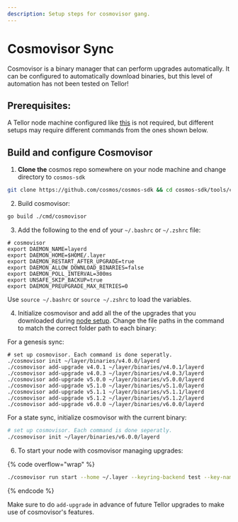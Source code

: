 ```yaml
---
description: Setup steps for cosmovisor gang.
---
```


# Cosmovisor Sync

Cosmovisor is a binary manager that can perform upgrades automatically. It can be configured to automatically download binaries, but this level of automation has not been tested on Tellor!

## Prerequisites:

A Tellor node machine configured like [this](broken-reference) is not required, but different setups may require different commands from the ones shown below.

## Build and configure Cosmovisor

1. **Clone the** cosmos repo somewhere on your node machine and change directory to `cosmos-sdk`

```sh
git clone https://github.com/cosmos/cosmos-sdk && cd cosmos-sdk/tools/cosmovisor
```

2. Build cosmovisor:

```sh
go build ./cmd/cosmovisor
```

3. Add the following to the end of your `~/.bashrc` or `~/.zshrc` file:

```
# cosmovisor
export DAEMON_NAME=layerd
export DAEMON_HOME=$HOME/.layer
export DAEMON_RESTART_AFTER_UPGRADE=true
export DAEMON_ALLOW_DOWNLOAD_BINARIES=false
export DAEMON_POLL_INTERVAL=300ms
export UNSAFE_SKIP_BACKUP=true
export DAEMON_PREUPGRADE_MAX_RETRIES=0
```

Use  `source ~/.bashrc` or `source ~/.zshrc` to load the variables.

4. Initialize cosmovisor and add all the of the upgrades that you downloaded during [node setup](broken-reference). Change the file paths in the command to match the correct folder path to each binary:

For a genesis sync:

```shell
# set up cosmovisor. Each command is done seperatly.
./cosmovisor init ~/layer/binaries/v4.0.0/layerd
./cosmovisor add-upgrade v4.0.1 ~/layer/binaries/v4.0.1/layerd
./cosmovisor add-upgrade v4.0.3 ~/layer/binaries/v4.0.3/layerd
./cosmovisor add-upgrade v5.0.0 ~/layer/binaries/v5.0.0/layerd
./cosmovisor add-upgrade v5.1.0 ~/layer/binaries/v5.1.0/layerd
./cosmovisor add-upgrade v5.1.1 ~/layer/binaries/v5.1.1/layerd
./cosmovisor add-upgrade v5.1.2 ~/layer/binaries/v5.1.2/layerd
./cosmovisor add-upgrade v6.0.0 ~/layer/binaries/v6.0.0/layerd
```

For a state sync, initialize cosmovisor with the current binary:

```sh
# set up cosmovisor. Each command is done seperatly.
./cosmovisor init ~/layer/binaries/v6.0.0/layerd
```

6. To start your node with cosmovisor managing upgrades:

{% code overflow="wrap" %}
```sh
./cosmovisor run start --home ~/.layer --keyring-backend test --key-name YOUR_ACCOUNT_NAME --api.enable --api.swagger
```
{% endcode %}

Make sure to do `add-upgrade` in advance of future Tellor upgrades to make use of cosmovisor's features.
